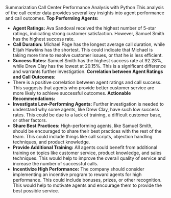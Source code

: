  Summarization Call Center Performance Analysis with Python
This analysis of the call center data provides several key insights into agent performance and
call outcomes. 
**Top Performing Agents:**
- **Agent Ratings:** Ava Sandoval received the highest number of 5-star ratings, indicating 
strong customer satisfaction. However, Samuel Smith has the highest success rate.
- **Call Duration:** Michael Page has the longest average call duration, while Elijah Hawkins 
has the shortest. This could indicate that Michael is taking more time to resolve customer 
issues, or that he is less efficient.
- **Success Rates:** Samuel Smith has the highest success rate at 92.28%, while Drew Clay 
has the lowest at 20.15%. This is a significant difference and warrants further investigation.
**Correlation between Agent Ratings and Call Outcomes:**
- There is a positive correlation between agent ratings and call success. This suggests that 
agents who provide better customer service are more likely to achieve successful outcomes.
**Actionable Recommendations:**
- **Investigate Low-Performing Agents:** Further investigation is needed to understand why 
some agents, like Drew Clay, have such low success rates. This could be due to a lack of 
training, a difficult customer base, or other factors.
- **Share Best Practices:** High-performing agents, like Samuel Smith, should be encouraged 
to share their best practices with the rest of the team. This could include things like call scripts, 
objection handling techniques, and product knowledge.
- **Provide Additional Training:** All agents could benefit from additional training on topics like 
customer service, product knowledge, and sales techniques. This would help to improve the 
overall quality of service and increase the number of successful calls.
- **Incentivize High Performance:** The company should consider implementing an incentive 
program to reward agents for high performance. This could include bonuses, prizes, or other 
recognition. This would help to motivate agents and encourage them to provide the best 
possible service.
